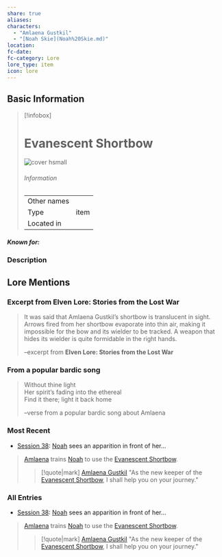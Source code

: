 ```yaml
---
share: true
aliases: 
characters:
  - "Amlaena Gustkil"
  - "[Noah Skie](Noah%20Skie.md)"
location: 
fc-date: 
fc-category: Lore
lore_type: item
icon: lore
---
```

## Basic Information
> [!infobox]
> # Evanescent Shortbow
>   
> ![cover hsmall](../zzz_attachments/Translucent%20Shortbow.png)
> ###### Information
> |   |  |
> | ---- | ---- |
> | Other names | |
> | Type|item|
> | Located in | |
##### Known for:
### Description
## Lore Mentions
### Excerpt from **Elven Lore: Stories from the Lost War**
> It was said that Amlaena Gustkil’s shortbow is translucent in sight. Arrows fired from her shortbow evaporate into thin air, making it impossible for the bow and its wielder to be tracked. A weapon that hides its wielder is quite formidable in the right hands.
>
>–excerpt from **Elven Lore: Stories from the Lost War**
### From a popular bardic song
>Without thine light  
Her spirit’s fading into the ethereal  
Find it there; light it back home
>
>–verse from a popular bardic song about Amlaena
### Most Recent
- [Session 38](../Session%20Log/Session%2038.md): [Noah](Noah%20Skie.md) sees an apparition in front of her...
> [Amlaena](Amlaena%20Gustkil.md) trains [Noah](Noah%20Skie.md) to use the [Evanescent Shortbow](Evanescent%20Shortbow.md).
> >[!quote|mark] [Amlaena Gustkil](Amlaena%20Gustkil.md)
> "As the new keeper of the [Evanescent Shortbow](Evanescent%20Shortbow.md), I shall help you on your journey."

### All Entries
- [Session 38](../Session%20Log/Session%2038.md): [Noah](Noah%20Skie.md) sees an apparition in front of her...
> [Amlaena](Amlaena%20Gustkil.md) trains [Noah](Noah%20Skie.md) to use the [Evanescent Shortbow](Evanescent%20Shortbow.md).
> >[!quote|mark] [Amlaena Gustkil](Amlaena%20Gustkil.md)
> "As the new keeper of the [Evanescent Shortbow](Evanescent%20Shortbow.md), I shall help you on your journey."
